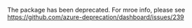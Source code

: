 The package has been deprecated. For mroe info, please see https://github.com/azure-deprecation/dashboard/issues/239